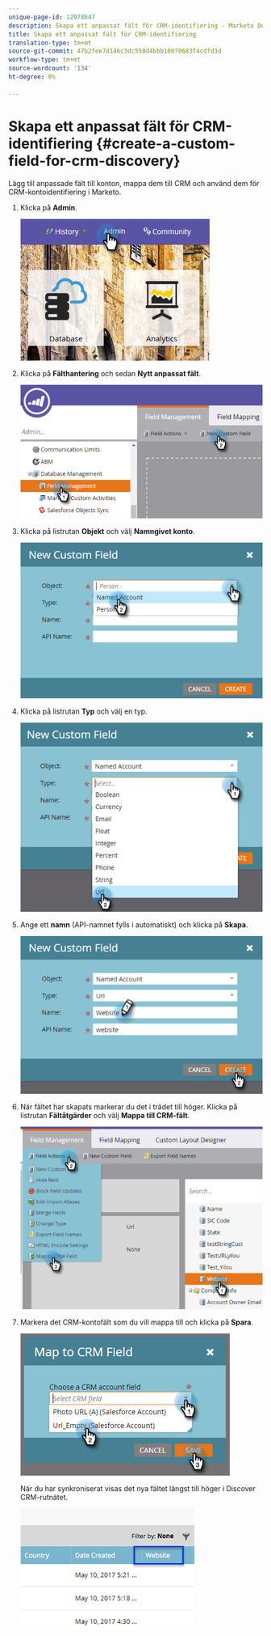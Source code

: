 ```yaml
---
unique-page-id: 12978647
description: Skapa ett anpassat fält för CRM-identifiering - Marketo Docs - Produktdokumentation
title: Skapa ett anpassat fält för CRM-identifiering
translation-type: tm+mt
source-git-commit: 47b2fee7d146c3dc558d4bbb10070683f4cdfd3d
workflow-type: tm+mt
source-wordcount: '134'
ht-degree: 0%

---
```



# Skapa ett anpassat fält för CRM-identifiering {#create-a-custom-field-for-crm-discovery}

Lägg till anpassade fält till konton, mappa dem till CRM och använd dem för CRM-kontoidentifiering i Marketo.

1. Klicka på **Admin**.

   ![](assets/admin.png)

1. Klicka på **Fälthantering** och sedan **Nytt anpassat fält**.

   ![](assets/two-4.png)

1. Klicka på listrutan **Objekt** och välj **Namngivet konto**.

   ![](assets/three-3.png)

1. Klicka på listrutan **Typ** och välj en typ.

   ![](assets/four-3.png)

1. Ange ett **namn** (API-namnet fylls i automatiskt) och klicka på **Skapa**.

   ![](assets/five-3.png)

1. När fältet har skapats markerar du det i trädet till höger. Klicka på listrutan **Fältåtgärder** och välj **Mappa till CRM-fält**.

   ![](assets/six-2.png)

1. Markera det CRM-kontofält som du vill mappa till och klicka på **Spara**.

   ![](assets/seven-1.png)

   När du har synkroniserat visas det nya fältet längst till höger i Discover CRM-rutnätet.

   ![](assets/eight.png)

